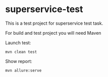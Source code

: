 # superservice-test


This is a test project for superservice test task.

For build and test project you will need Maven 

Launch test: 

    mvn clean test

Show report:

    mvn allure:serve
